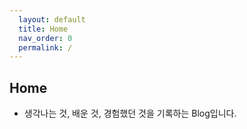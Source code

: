```yaml
---  
  layout: default  
  title: Home  
  nav_order: 0  
  permalink: /  
---  
```


## Home  
  - 생각나는 것, 배운 것, 경험했던 것을 기록하는 Blog입니다.  
    